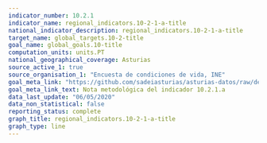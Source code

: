 ```yaml
---
indicator_number: 10.2.1
indicator_name: regional_indicators.10-2-1-a-title
national_indicator_description: regional_indicators.10-2-1-a-title
target_name: global_targets.10-2-title
goal_name: global_goals.10-title
computation_units: units.PT
national_geographical_coverage: Asturias
source_active_1: true
source_organisation_1: "Encuesta de condiciones de vida, INE"
goal_meta_link: "https://github.com/sadeiasturias/asturias-datos/raw/develop/methodology/10.2.1.a.pdf"
goal_meta_link_text: Nota metodológica del indicador 10.2.1.a
data_last_update: "06/05/2020"
data_non_statistical: false
reporting_status: complete
graph_title: regional_indicators.10-2-1-a-title
graph_type: line
---
```

